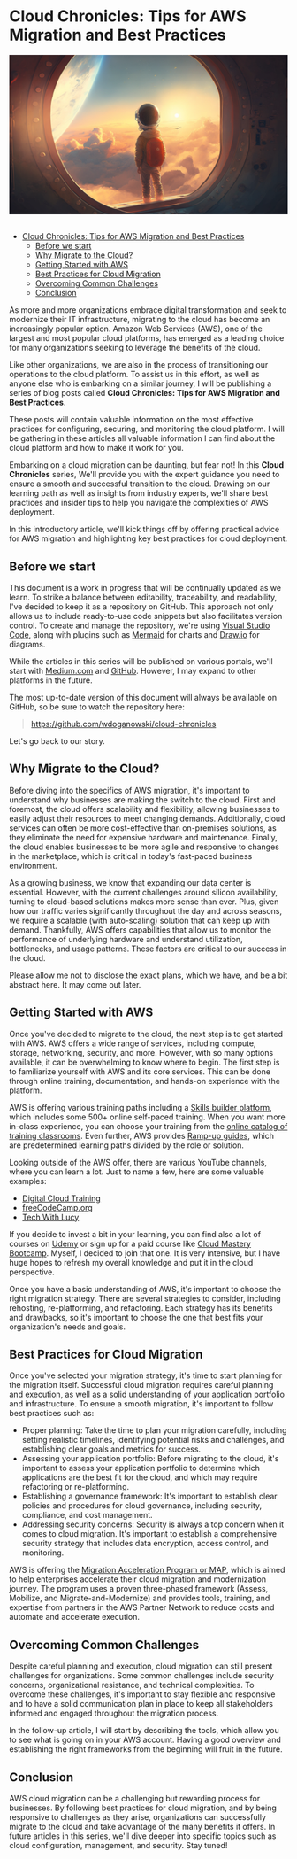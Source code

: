 # Cloud Chronicles: Tips for AWS Migration and Best Practices

<img style="float: right;" src="images/young_astronaut_boy_flying1.png" alt="Generated by Midjourney">

&nbsp; <!-- break line -->

- [Cloud Chronicles: Tips for AWS Migration and Best Practices](#cloud-chronicles-tips-for-aws-migration-and-best-practices)
  - [Before we start](#before-we-start)
  - [Why Migrate to the Cloud?](#why-migrate-to-the-cloud)
  - [Getting Started with AWS](#getting-started-with-aws)
  - [Best Practices for Cloud Migration](#best-practices-for-cloud-migration)
  - [Overcoming Common Challenges](#overcoming-common-challenges)
  - [Conclusion](#conclusion)

<!-- Briefly explain the purpose of the series
Introduce the topic of AWS cloud migration and the challenges it poses
Preview the main points that will be covered in the article and in the series as a whole -->

As more and more organizations embrace digital transformation and seek to modernize their IT infrastructure, migrating to the cloud has become an increasingly popular option. Amazon Web Services (AWS), one of the largest and most popular cloud platforms, has emerged as a leading choice for many organizations seeking to leverage the benefits of the cloud.

Like other organizations, we are also in the process of transitioning our operations to the cloud platform. To assist us in this effort, as well as anyone else who is embarking on a similar journey, I will be publishing a series of blog posts called **Cloud Chronicles: Tips for AWS Migration and Best Practices**.

These posts will contain valuable information on the most effective practices for configuring, securing, and monitoring the cloud platform. I will be gathering in these articles all valuable information I can find about the cloud platform and how to make it work for you.

Embarking on a cloud migration can be daunting, but fear not! In this **Cloud Chronicles** series, We'll provide you with the expert guidance you need to ensure a smooth and successful transition to the cloud. Drawing on our learning path as well as insights from industry experts, we'll share best practices and insider tips to help you navigate the complexities of AWS deployment.

In this introductory article, we'll kick things off by offering practical advice for AWS migration and highlighting key best practices for cloud deployment.

## Before we start

This document is a work in progress that will be continually updated as we learn. To strike a balance between editability, traceability, and readability, I've decided to keep it as a repository on GitHub. This approach not only allows us to include ready-to-use code snippets but also facilitates version control. To create and manage the repository, we're using [Visual Studio Code](https://code.visualstudio.com/), along with plugins such as [Mermaid](https://mermaid.js.org/) for charts and [Draw.io](https://app.diagrams.net/) for diagrams.

While the articles in this series will be published on various portals, we'll start with [Medium.com](https://medium.com/) and [GitHub](https://github.com/wdoganowski/cloud-chronicles). However, I may expand to other platforms in the future.

The most up-to-date version of this document will always be available on GitHub, so be sure to watch the repository here:

> <https://github.com/wdoganowski/cloud-chronicles>

Let's go back to our story.

## Why Migrate to the Cloud?

<!-- Explain the benefits of migrating to the cloud, such as scalability, cost savings, and increased agility
Discuss how cloud migration fits into the larger context of digital transformation and innovation -->

Before diving into the specifics of AWS migration, it's important to understand why businesses are making the switch to the cloud. First and foremost, the cloud offers scalability and flexibility, allowing businesses to easily adjust their resources to meet changing demands. Additionally, cloud services can often be more cost-effective than on-premises solutions, as they eliminate the need for expensive hardware and maintenance. Finally, the cloud enables businesses to be more agile and responsive to changes in the marketplace, which is critical in today's fast-paced business environment.

As a growing business, we know that expanding our data center is essential. However, with the current challenges around silicon availability, turning to cloud-based solutions makes more sense than ever. Plus, given how our traffic varies significantly throughout the day and across seasons, we require a scalable (with auto-scaling) solution that can keep up with demand. Thankfully, AWS offers capabilities that allow us to monitor the performance of underlying hardware and understand utilization, bottlenecks, and usage patterns. These factors are critical to our success in the cloud.

Please allow me not to disclose the exact plans, which we have, and be a bit abstract here. It may come out later.

## Getting Started with AWS

<!-- Explain the basics of AWS and its core services
Discuss the different migration strategies, such as rehosting, re-platforming, and refactoring
Offer tips for selecting the right migration strategy for your organization -->

Once you've decided to migrate to the cloud, the next step is to get started with AWS. AWS offers a wide range of services, including compute, storage, networking, security, and more. However, with so many options available, it can be overwhelming to know where to begin. The first step is to familiarize yourself with AWS and its core services. This can be done through online training, documentation, and hands-on experience with the platform.

AWS is offering various training paths including a [Skills builder platform](https://explore.skillbuilder.aws/lms/), which includes some 500+ online self-paced training. When you want more in-class experience, you can choose your training from the [online catalog of training classrooms](https://aws.amazon.com/training/classroom/). Even further, AWS provides [Ramp-up guides](https://aws.amazon.com/training/ramp-up-guides/), which are predetermined learning paths divided by the role or solution.

Looking outside of the AWS offer, there are various YouTube channels, where you can learn a lot. Just to name a few, here are some valuable examples:

- [Digital Cloud Training](https://www.youtube.com/@DigitalCloudTraining)
- [freeCodeCamp.org](https://www.youtube.com/@freecodecamp)
- [Tech With Lucy](https://www.youtube.com/@TechwithLucy)

If you decide to invest a bit in your learning, you can find also a lot of courses on [Udemy](https://www.udemy.com/) or sign up for a paid course like [Cloud Mastery Bootcamp](https://digitalcloud.training/cloud-mastery-bootcamp). Myself, I decided to join that one. It is very intensive, but I have huge hopes to refresh my overall knowledge and put it in the cloud perspective.

Once you have a basic understanding of AWS, it's important to choose the right migration strategy. There are several strategies to consider, including rehosting, re-platforming, and refactoring. Each strategy has its benefits and drawbacks, so it's important to choose the one that best fits your organization's needs and goals.

## Best Practices for Cloud Migration

<!-- Discuss the key best practices for successful cloud migration, such as proper planning, assessing your application portfolio, and setting up a governance framework
Offer tips for overcoming common challenges, such as security concerns and organizational resistance -->

Once you've selected your migration strategy, it's time to start planning for the migration itself. Successful cloud migration requires careful planning and execution, as well as a solid understanding of your application portfolio and infrastructure. To ensure a smooth migration, it's important to follow best practices such as:

- Proper planning: Take the time to plan your migration carefully, including setting realistic timelines, identifying potential risks and challenges, and establishing clear goals and metrics for success.
- Assessing your application portfolio: Before migrating to the cloud, it's important to assess your application portfolio to determine which applications are the best fit for the cloud, and which may require refactoring or re-platforming.
- Establishing a governance framework: It's important to establish clear policies and procedures for cloud governance, including security, compliance, and cost management.
- Addressing security concerns: Security is always a top concern when it comes to cloud migration. It's important to establish a comprehensive security strategy that includes data encryption, access control, and monitoring.

AWS is offering the [Migration Acceleration Program or MAP](https://aws.amazon.com/migration-acceleration-program/), which is aimed to help enterprises accelerate their cloud migration and modernization journey. The program uses a proven three-phased framework (Assess, Mobilize, and Migrate-and-Modernize) and provides tools, training, and expertise from partners in the AWS Partner Network to reduce costs and automate and accelerate execution.

## Overcoming Common Challenges

Despite careful planning and execution, cloud migration can still present challenges for organizations. Some common challenges include security concerns, organizational resistance, and technical complexities. To overcome these challenges, it's important to stay flexible and responsive and to have a solid communication plan in place to keep all stakeholders informed and engaged throughout the migration process.

In the follow-up article, I will start by describing the tools, which allow you to see what is going on in your AWS account. Having a good overview and establishing the right frameworks from the beginning will fruit in the future.

## Conclusion

<!-- Summarize the main points covered in the article
Emphasize the importance of a thoughtful, strategic approach to cloud migration
Preview the topics that will be covered in future articles in the series -->

AWS cloud migration can be a challenging but rewarding process for businesses. By following best practices for cloud migration, and by being responsive to challenges as they arise, organizations can successfully migrate to the cloud and take advantage of the many benefits it offers. In future articles in this series, we'll dive deeper into specific topics such as cloud configuration, management, and security. Stay tuned!
